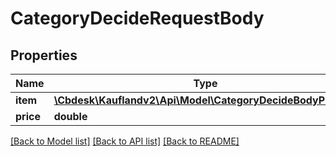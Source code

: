 # CategoryDecideRequestBody

## Properties
Name | Type | Description | Notes
------------ | ------------- | ------------- | -------------
**item** | [**\Cbdesk\Kauflandv2\Api\Model\CategoryDecideBodyProduct**](CategoryDecideBodyProduct.md) |  | 
**price** | **double** |  | 

[[Back to Model list]](../../README.md#documentation-for-models) [[Back to API list]](../../README.md#documentation-for-api-endpoints) [[Back to README]](../../README.md)

